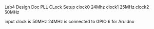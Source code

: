 Lab4 Design Doc
PLL CLock Setup
clock0 24Mhz
clock1 25MHz
clock2 50MHz

input clock is 50MHz 
24MHz is connected to GPIO 6 for Aruidno
